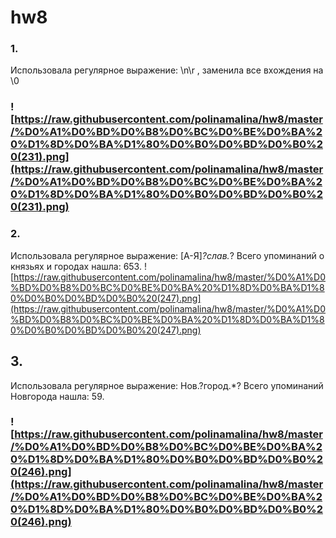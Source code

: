 # hw8
### 1. 
Использовала регулярное выражение: \n\r , заменила все вхождения на \0
### ![https://raw.githubusercontent.com/polinamalina/hw8/master/%D0%A1%D0%BD%D0%B8%D0%BC%D0%BE%D0%BA%20%D1%8D%D0%BA%D1%80%D0%B0%D0%BD%D0%B0%20(231).png](https://raw.githubusercontent.com/polinamalina/hw8/master/%D0%A1%D0%BD%D0%B8%D0%BC%D0%BE%D0%BA%20%D1%8D%D0%BA%D1%80%D0%B0%D0%BD%D0%B0%20(231).png)
### 2. 
Использовала регулярное выражение:  [А-Я]*?слав.*?  Всего упоминаний о князьях и городах нашла: 653.
![https://raw.githubusercontent.com/polinamalina/hw8/master/%D0%A1%D0%BD%D0%B8%D0%BC%D0%BE%D0%BA%20%D1%8D%D0%BA%D1%80%D0%B0%D0%BD%D0%B0%20(247).png](https://raw.githubusercontent.com/polinamalina/hw8/master/%D0%A1%D0%BD%D0%B8%D0%BC%D0%BE%D0%BA%20%D1%8D%D0%BA%D1%80%D0%B0%D0%BD%D0%B0%20(247).png)
## 3. 
Использовала регулярное выражение: Нов.?город.*? Всего упоминаний Новгорода нашла: 59.
### ![https://raw.githubusercontent.com/polinamalina/hw8/master/%D0%A1%D0%BD%D0%B8%D0%BC%D0%BE%D0%BA%20%D1%8D%D0%BA%D1%80%D0%B0%D0%BD%D0%B0%20(246).png](https://raw.githubusercontent.com/polinamalina/hw8/master/%D0%A1%D0%BD%D0%B8%D0%BC%D0%BE%D0%BA%20%D1%8D%D0%BA%D1%80%D0%B0%D0%BD%D0%B0%20(246).png)
